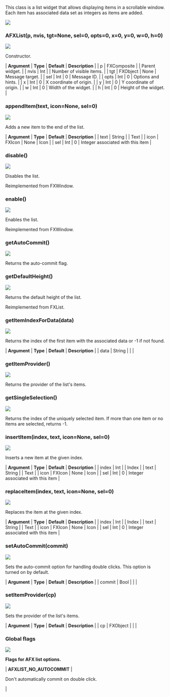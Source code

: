 This class is a list widget that allows displaying items in a scrollable window. Each item has associated data set as integers as items are added.

![](https://help.3ds.com/2023/English/DSSIMULIA_Established/SIMACAERefImages/gui-afxlist.png)

### AFXList(p, nvis, tgt=None, sel=0, opts=0, x=0, y=0, w=0, h=0)  
![](https://help.3ds.com/2023/English/DSSIMULIA_Established/IconsReference/butix_top_wline.png)

Constructor.

| **Argument** | **Type** | **Default** | **Description** |
| p | FXComposite |   | Parent widget. |
| nvis | Int |   | Number of visible items. |
| tgt | FXObject | None | Message target. |
| sel | Int | 0 | Message ID. |
| opts | Int | 0 | Options and hints. |
| x | Int | 0 | X coordinate of origin. |
| y | Int | 0 | Y coordinate of origin. |
| w | Int | 0 | Width of the widget. |
| h | Int | 0 | Height of the widget. |

### appendItem(text, icon=None, sel=0)  
![](https://help.3ds.com/2023/English/DSSIMULIA_Established/IconsReference/butix_top_wline.png)

Adds a new item to the end of the list.

| **Argument** | **Type** | **Default** | **Description** |
| text | String |   | Text |
| icon | FXIcon | None | Icon |
| sel | Int | 0 | Integer associated with this item |

### disable()  
![](https://help.3ds.com/2023/English/DSSIMULIA_Established/IconsReference/butix_top_wline.png)

Disables the list.

Reimplemented from FXWindow.

### enable()  
![](https://help.3ds.com/2023/English/DSSIMULIA_Established/IconsReference/butix_top_wline.png)

Enables the list.

Reimplemented from FXWindow.

### getAutoCommit()  
![](https://help.3ds.com/2023/English/DSSIMULIA_Established/IconsReference/butix_top_wline.png)

Returns the auto-commit flag.

### getDefaultHeight()  
![](https://help.3ds.com/2023/English/DSSIMULIA_Established/IconsReference/butix_top_wline.png)

Returns the default height of the list.

Reimplemented from FXList.

### getItemIndexForData(data)  
![](https://help.3ds.com/2023/English/DSSIMULIA_Established/IconsReference/butix_top_wline.png)

Returns the index of the first item with the associated data or -1 if not found.

| **Argument** | **Type** | **Default** | **Description** |
| data |  String |   |   |

### getItemProvider()  
![](https://help.3ds.com/2023/English/DSSIMULIA_Established/IconsReference/butix_top_wline.png)

Returns the provider of the list's items.

### getSingleSelection()  
![](https://help.3ds.com/2023/English/DSSIMULIA_Established/IconsReference/butix_top_wline.png)

Returns the index of the uniquely selected item. If more than one item or no items are selected, returns -1.

### insertItem(index, text, icon=None, sel=0)  
![](https://help.3ds.com/2023/English/DSSIMULIA_Established/IconsReference/butix_top_wline.png)

Inserts a new item at the given index.

| **Argument** | **Type** | **Default** | **Description** |
| index | Int |   | Index |
| text | String |   | Text |
| icon | FXIcon | None | Icon |
| sel | Int | 0 | Integer associated with this item |

### replaceItem(index, text, icon=None, sel=0)  
![](https://help.3ds.com/2023/English/DSSIMULIA_Established/IconsReference/butix_top_wline.png)

Replaces the item at the given index.

| **Argument** | **Type** | **Default** | **Description** |
| index | Int |   | Index |
| text | String |   | Text |
| icon | FXIcon | None | Icon |
| sel | Int | 0 | Integer associated with this item |

### setAutoCommit(commit)  
![](https://help.3ds.com/2023/English/DSSIMULIA_Established/IconsReference/butix_top_wline.png)

Sets the auto-commit option for handling double clicks. This option is turned on by default.

| **Argument** | **Type** | **Default** | **Description** |
| commit | Bool |   |   |

### setItemProvider(cp)  
![](https://help.3ds.com/2023/English/DSSIMULIA_Established/IconsReference/butix_top_wline.png)

Sets the provider of the list's items.

| **Argument** | **Type** | **Default** | **Description** |
| cp | FXObject |   |   |

### Global flags  
![](https://help.3ds.com/2023/English/DSSIMULIA_Established/IconsReference/butix_top_wline.png)


**Flags for AFX list options.**

| **AFXLIST\_NO\_AUTOCOMMIT** | 

Don't automatically commit on double click.

 |